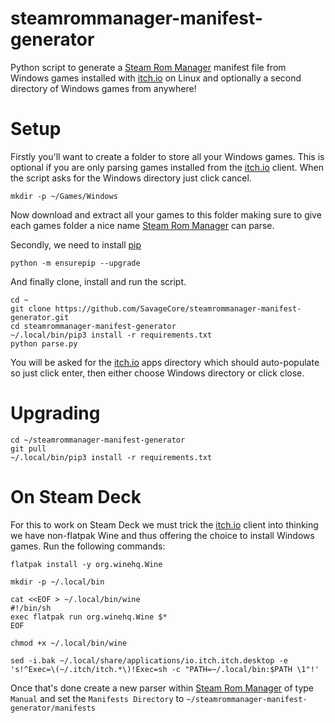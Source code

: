 # steamrommanager-manifest-generator
Python script to generate a [Steam Rom Manager](https://steamgriddb.github.io/steam-rom-manager/) manifest file from Windows games installed with [itch.io](https://itch.io) on Linux and optionally a second directory of Windows games from anywhere!

# Setup

Firstly you'll want to create a folder to store all your Windows games. This is optional if you are only parsing games installed from the [itch.io](https://itch.io) client. When the script asks for the Windows directory just click cancel.
```
mkdir -p ~/Games/Windows
```
Now download and extract all your games to this folder making sure to give each games folder a nice name [Steam Rom Manager](https://steamgriddb.github.io/steam-rom-manager/) can parse.

Secondly, we need to install [pip](https://pypi.org/project/pip/)

```
python -m ensurepip --upgrade
```

And finally clone, install and run the script.

```
cd ~
git clone https://github.com/SavageCore/steamrommanager-manifest-generator.git
cd steamrommanager-manifest-generator
~/.local/bin/pip3 install -r requirements.txt
python parse.py
```

You will be asked for the [itch.io](https://itch.io) apps directory which should auto-populate so just click enter, then either choose Windows directory or click close.

# Upgrading
```
cd ~/steamrommanager-manifest-generator
git pull
~/.local/bin/pip3 install -r requirements.txt
```

# On Steam Deck

For this to work on Steam Deck we must trick the [itch.io](https://itch.io) client into thinking we have non-flatpak Wine and thus offering the choice to install Windows games. Run the following commands:

```
flatpak install -y org.winehq.Wine
```

```
mkdir -p ~/.local/bin
```
```
cat <<EOF > ~/.local/bin/wine
#!/bin/sh
exec flatpak run org.winehq.Wine $*
EOF
```
```
chmod +x ~/.local/bin/wine
```
```
sed -i.bak ~/.local/share/applications/io.itch.itch.desktop -e 's!^Exec=\(~/.itch/itch.*\)!Exec=sh -c "PATH=~/.local/bin:$PATH \1"!'
```

Once that's done create a new parser within [Steam Rom Manager](https://steamgriddb.github.io/steam-rom-manager/) of type `Manual` and set the `Manifests Directory` to `~/steamrommanager-manifest-generator/manifests`